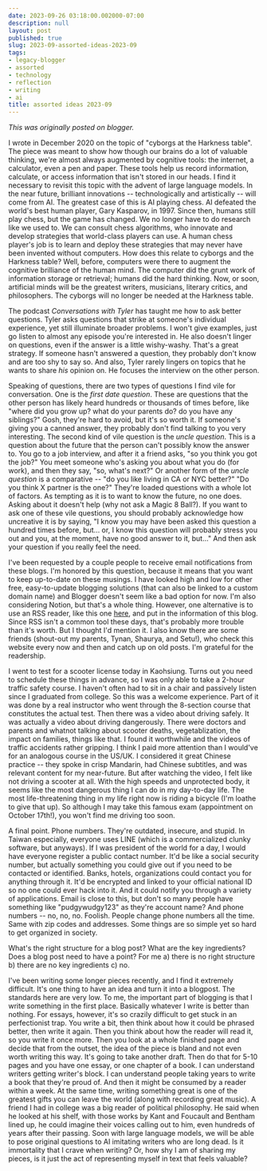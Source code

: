 ```yaml
---
date: 2023-09-26 03:18:00.002000-07:00
description: null
layout: post
published: true
slug: 2023-09-assorted-ideas-2023-09
tags:
- legacy-blogger
- assorted
- technology
- reflection
- writing
- ai
title: assorted ideas 2023-09
---
```



*This was originally posted on blogger.*

I wrote in December 2020 on the topic of "cyborgs at the Harkness table". The piece was meant to show how though our brains do a lot of valuable thinking, we're almost always augmented by cognitive tools: the internet, a calculator, even a pen and paper. These tools help us record information, calculate, or access information that isn't stored in our heads. I find it necessary to revisit this topic with the advent of large language models. In the near future, brilliant innovations -- technologically and artistically -- will come from AI. The greatest case of this is AI playing chess. AI defeated the world's best human player, Gary Kasparov, in 1997. Since then, humans still play chess, but the game has changed. We no longer have to do research like we used to. We can consult chess algorithms, who innovate and develop strategies that world-class players can use. A human chess player's job is to learn and deploy these strategies that may never have been invented without computers. How does this relate to cyborgs and the Harkness table? Well, before, computers were there to augment the cognitive brilliance of the human mind. The computer did the grunt work of information storage or retrieval; humans did the hard thinking. Now, or soon, artificial minds will be the greatest writers, musicians, literary critics, and philosophers. The cyborgs will no longer be needed at the Harkness table.

The podcast *Conversations with Tyler* has taught me how to ask better questions. Tyler asks questions that strike at someone's individual experience, yet still illuminate broader problems. I won't give examples, just go listen to almost any episode you're interested in. He also doesn't linger on questions, even if the answer is a little wishy-washy. That's a great strategy. If someone hasn't answered a question, they probably don't know and are too shy to say so. And also, Tyler rarely lingers on topics that he wants to share *his* opinion on. He focuses the interview on the other person.

Speaking of questions, there are two types of questions I find vile for conversation. One is the *first date question*. These are questions that the other person has likely heard hundreds or thousands of times before, like "where did you grow up? what do your parents do? do you have any siblings?" Gosh, they're hard to avoid, but it's so worth it. If someone's giving you a canned answer, they probably don't find talking to you very interesting. The second kind of vile question is the *uncle question*. This is a question about the future that the person can't possibly know the answer to. You go to a job interview, and after it a friend asks, "so you think you got the job?" You meet someone who's asking you about what you do (for work), and then they say, "so, what's next?" Or another form of the *uncle question* is a comparative -- "do you like living in CA or NYC better?" "Do you think X partner is the one?" They're loaded questions with a whole lot of factors. As tempting as it is to want to know the future, no one does. Asking about it doesn't help (why not ask a Magic 8 Ball?). If you want to ask one of these vile questions, you should probably acknowledge how uncreative it is by saying, "I know you may have been asked this question a hundred times before, but... or, I know this question will probably stress you out and you, at the moment, have no good answer to it, but..." And then ask your question if you really feel the need.  


I've been requested by a couple people to receive email notifications from these blogs. I'm honored by this question, because it means that you want to keep up-to-date on these musings. I have looked high and low for other free, easy-to-update blogging solutions (that can also be linked to a custom domain name) and Blogger doesn't seem like a bad option for now. I'm also considering Notion, but that's a whole thing. However, one alternative is to use an RSS reader, like this one [here](https://rss.app/feed/8dGOoL3JDRyDadUa), and put in the information of this blog. Since RSS isn't a common tool these days, that's probably more trouble than it's worth. But I thought I'd mention it. I also know there are some friends (shout-out my parents, Tynan, Shaurya, and Setu!), who check this website every now and then and catch up on old posts. I'm grateful for the readership.

I went to test for a scooter license today in Kaohsiung. Turns out you need to schedule these things in advance, so I was only able to take a 2-hour traffic safety course. I haven't often had to sit in a chair and passively listen since I graduated from college. So this was a welcome experience. Part of it was done by a real instructor who went through the 8-section course that constitutes the actual test. Then there was a video about driving safely. It was actually a video about driving dangerously. There were doctors and parents and whatnot talking about scooter deaths, vegetablization, the impact on families, things like that. I found it worthwhile and the videos of traffic accidents rather gripping. I think I paid more attention than I would've for an analogous course in the US/UK. I considered it great Chinese practice -- they spoke in crisp Mandarin, had Chinese subtitles, and was relevant content for my near-future. But after watching the video, I felt like not driving a scooter at all. With the high speeds and unprotected body, it seems like the most dangerous thing I can do in my day-to-day life. The most life-threatening thing in my life right now is riding a bicycle (I'm loathe to give that up). So although I may take this famous exam (appointment on October 17th!), you won't find me driving too soon.

A final point. Phone numbers. They're outdated, insecure, and stupid. In Taiwan especially, everyone uses LINE (which is a commercialized clunky software, but anyways). If I was president of the world for a day, I would have everyone register a public contact number. It'd be like a social security number, but actually something you could give out if you need to be contacted or identified. Banks, hotels, organizations could contact you for anything through it. It'd be encrypted and linked to your official national ID so no one could ever hack into it. And it could notify you through a variety of applications. Email is close to this, but don't so many people have something like "pudgywudgy123" as they're account name? And phone numbers -- no, no, no. Foolish. People change phone numbers all the time. Same with zip codes and addresses. Some things are so simple yet so hard to get organized in society.

What's the right structure for a blog post? What are the key
ingredients? Does a blog post need to have a point? For me a) there is
no right structure b) there are no key ingredients c) no.

I've been writing some longer pieces recently, and I find it
extremely difficult. It's one thing to have an idea and turn it into a
blogpost. The standards here are very low. To me, the important part of
blogging is that I write something in the first place. Basically
whatever I write is better than nothing. For essays, however, it's so
crazily difficult to get stuck in an perfectionist trap. You write a
bit, then think about how it could be phrased better, then write it
again. Then you think about how the reader will read it, so you write it
once more. Then you look at a whole finished page and decide that from
the outset, the idea of the piece is bland and not even worth writing
this way. It's going to take another draft. Then do that for 5-10 pages
and you have one essay, or one chapter of a book. I can understand
writers getting writer's block. I can understand people taking years to
write a book that they're proud of. And then it might be consumed by a
reader within a week. At the same time, writing something great is one
of the greatest gifts you can leave the world (along with recording
great music). A friend I had in college was a big reader of political
philosophy. He said when he looked at his shelf, with those works by
Kant and Foucault and Bentham lined up, he could imagine their voices
calling out to him, even hundreds of years after their passing. Soon
with large language models, we will be able to pose original questions
to AI imitating writers who are long dead. Is it immortality that I
crave when writing? Or, how shy I am of sharing my pieces, is it just
the act of representing myself in text that feels valuable?

